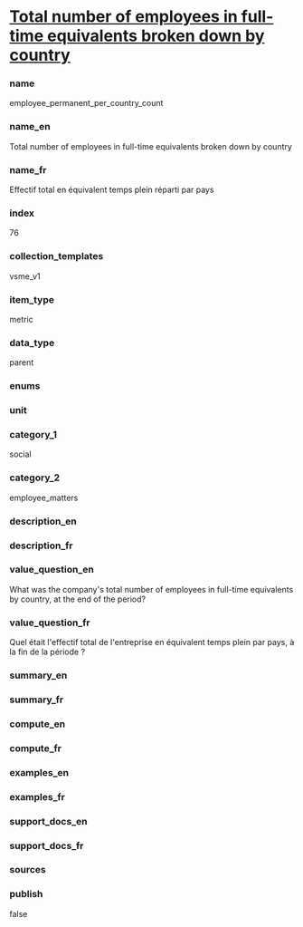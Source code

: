 
# [Total number of employees in full-time equivalents broken down by country](#employee_permanent_per_country_count)

### name

employee_permanent_per_country_count

### name_en

Total number of employees in full-time equivalents broken down by country

### name_fr

Effectif total en équivalent temps plein réparti par pays

### index

76

### collection_templates

vsme_v1

### item_type

metric

### data_type

parent

### enums



### unit



### category_1

social

### category_2

employee_matters

### description_en



### description_fr



### value_question_en

What was the company's total number of employees in full-time equivalents by country,
at the end of the period?

### value_question_fr

Quel était l'effectif total de l'entreprise en équivalent temps plein par pays, à la fin de
la période ?

### summary_en



### summary_fr



### compute_en



### compute_fr



### examples_en



### examples_fr



### support_docs_en



### support_docs_fr



### sources



### publish

false
